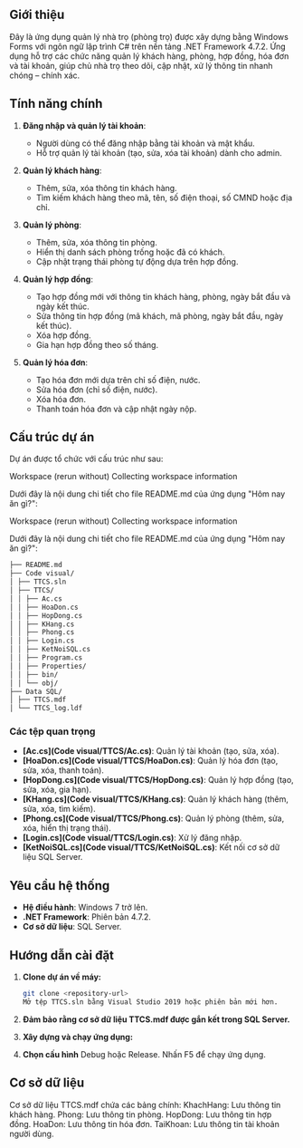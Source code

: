 ## Giới thiệu

Đây là ứng dụng quản lý nhà trọ (phòng trọ) được xây dựng bằng Windows Forms với ngôn ngữ lập trình C# trên nền tảng .NET Framework 4.7.2. Ứng dụng hỗ trợ các chức năng quản lý khách hàng, phòng, hợp đồng, hóa đơn và tài khoản, giúp chủ nhà trọ theo dõi, cập nhật, xử lý thông tin nhanh chóng – chính xác.

## Tính năng chính
1. **Đăng nhập và quản lý tài khoản**:
   - Người dùng có thể đăng nhập bằng tài khoản và mật khẩu.
   - Hỗ trợ quản lý tài khoản (tạo, sửa, xóa tài khoản) dành cho admin.

2. **Quản lý khách hàng**:
   - Thêm, sửa, xóa thông tin khách hàng.
   - Tìm kiếm khách hàng theo mã, tên, số điện thoại, số CMND hoặc địa chỉ.

3. **Quản lý phòng**:
   - Thêm, sửa, xóa thông tin phòng.
   - Hiển thị danh sách phòng trống hoặc đã có khách.
   - Cập nhật trạng thái phòng tự động dựa trên hợp đồng.

4. **Quản lý hợp đồng**:
   - Tạo hợp đồng mới với thông tin khách hàng, phòng, ngày bắt đầu và ngày kết thúc.
   - Sửa thông tin hợp đồng (mã khách, mã phòng, ngày bắt đầu, ngày kết thúc).
   - Xóa hợp đồng.
   - Gia hạn hợp đồng theo số tháng.

5. **Quản lý hóa đơn**:
   - Tạo hóa đơn mới dựa trên chỉ số điện, nước.
   - Sửa hóa đơn (chỉ số điện, nước).
   - Xóa hóa đơn.
   - Thanh toán hóa đơn và cập nhật ngày nộp.

## Cấu trúc dự án
Dự án được tổ chức với cấu trúc như sau:

Workspace
(rerun without)
Collecting workspace information

Dưới đây là nội dung chi tiết cho file README.md của ứng dụng "Hôm nay ăn gì?":


Workspace
(rerun without)
Collecting workspace information

Dưới đây là nội dung chi tiết cho file README.md của ứng dụng "Hôm nay ăn gì?":
```bash 
├── README.md 
├── Code visual/ 
│ ├── TTCS.sln 
│ ├── TTCS/ 
│ │ ├── Ac.cs 
│ │ ├── HoaDon.cs 
│ │ ├── HopDong.cs 
│ │ ├── KHang.cs 
│ │ ├── Phong.cs 
│ │ ├── Login.cs 
│ │ ├── KetNoiSQL.cs 
│ │ ├── Program.cs 
│ │ ├── Properties/ 
│ │ ├── bin/ 
│ │ └── obj/ 
├── Data SQL/ 
│ ├── TTCS.mdf 
│ └── TTCS_log.ldf
```

### Các tệp quan trọng
- **[Ac.cs](Code visual/TTCS/Ac.cs)**: Quản lý tài khoản (tạo, sửa, xóa).
- **[HoaDon.cs](Code visual/TTCS/HoaDon.cs)**: Quản lý hóa đơn (tạo, sửa, xóa, thanh toán).
- **[HopDong.cs](Code visual/TTCS/HopDong.cs)**: Quản lý hợp đồng (tạo, sửa, xóa, gia hạn).
- **[KHang.cs](Code visual/TTCS/KHang.cs)**: Quản lý khách hàng (thêm, sửa, xóa, tìm kiếm).
- **[Phong.cs](Code visual/TTCS/Phong.cs)**: Quản lý phòng (thêm, sửa, xóa, hiển thị trạng thái).
- **[Login.cs](Code visual/TTCS/Login.cs)**: Xử lý đăng nhập.
- **[KetNoiSQL.cs](Code visual/TTCS/KetNoiSQL.cs)**: Kết nối cơ sở dữ liệu SQL Server.

## Yêu cầu hệ thống
- **Hệ điều hành**: Windows 7 trở lên.
- **.NET Framework**: Phiên bản 4.7.2.
- **Cơ sở dữ liệu**: SQL Server.

## Hướng dẫn cài đặt
1. **Clone dự án về máy:**
   ```bash
   git clone <repository-url>
   Mở tệp TTCS.sln bằng Visual Studio 2019 hoặc phiên bản mới hơn.
   ```
   
2. **Đảm bảo rằng cơ sở dữ liệu TTCS.mdf được gắn kết trong SQL Server.**

3. **Xây dựng và chạy ứng dụng:**

4. **Chọn cấu hình**
       Debug hoặc Release.
       Nhấn F5 để chạy ứng dụng.
    
## Cơ sở dữ liệu
Cơ sở dữ liệu TTCS.mdf chứa các bảng chính:
    KhachHang: Lưu thông tin khách hàng.
    Phong: Lưu thông tin phòng.
    HopDong: Lưu thông tin hợp đồng.
    HoaDon: Lưu thông tin hóa đơn.
    TaiKhoan: Lưu thông tin tài khoản người dùng.
